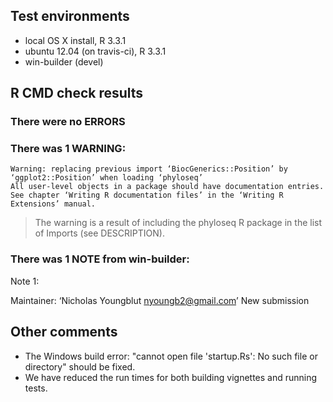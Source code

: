 ## Test environments
* local OS X install, R 3.3.1
* ubuntu 12.04 (on travis-ci), R 3.3.1
* win-builder (devel)

## R CMD check results

### There were no ERRORS

### There was 1 WARNING:

~~~
Warning: replacing previous import ‘BiocGenerics::Position’ by ‘ggplot2::Position’ when loading ‘phyloseq’
All user-level objects in a package should have documentation entries.
See chapter ‘Writing R documentation files’ in the ‘Writing R
Extensions’ manual.
~~~

> The warning is a result of including the phyloseq R package in the list of Imports (see DESCRIPTION).


### There was 1 NOTE from win-builder:

Note 1:

Maintainer: ‘Nicholas Youngblut <nyoungb2@gmail.com>’
New submission


## Other comments

* The Windows build error: "cannot open file 'startup.Rs': No such file or directory" should be fixed.
* We have reduced the run times for both building vignettes and running tests. 

